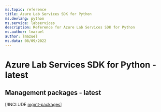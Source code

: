 ```yaml
---
ms.topic: reference
title: Azure Lab Services SDK for Python
ms.devlang: python
ms.service: labservices
description: Reference for Azure Lab Services SDK for Python
ms.author: lmazuel
author: lmazuel
ms.data: 08/09/2022
---
```

# Azure Lab Services SDK for Python - latest

## Management packages - latest
[!INCLUDE [mgmt-packages](lab-services-mgmt-index.md)]